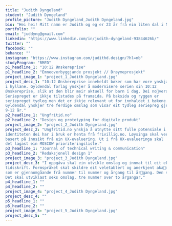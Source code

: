 ```yaml
---
title: "Judith Dyngeland"
student: "Judith Dyngeland"
profile_picture: "Judith Dyngeland_Judith Dyngeland.jpg"
bio: "Hei hei! Mitt namn er Judith og eg er 23 år frå ein liten dal i Nordhordland. Eg har alltid trivast med kreativt arbeid og då blei vegen vidare til grafisk design på NTNU Gjøvik ein sjølvfølgje. Noko av det eg har kost meg mest med på studiet har vore å få lage ting som gjeve glede til dei som skal bruke det, og som kan vere til nytte for dei. Eg har interessert meg ekstra for redaksjonell design og kalligrafi, og eg gler meg mykje til å drive vidare med design i framtida."
portfolio: ""
email: "juddyng@gmail.com"
linkedin: "https://www.linkedin.com/in/judith-dyngeland-93844626b/"
twitter: ""
facebook: ""
behance: ""
instagram: "https://www.instagram.com/judithd.design/?hl=nb"
studyProgram: "BMED"
p1_headline_1: "10:12 Ønskereprise"
p1_headline_2: "Emneoverbyggjande prosjekt // Drøymeprosjekt"
project_image_1: "project_1_Judith Dyngeland.jpg"
project_desc_1: "10:12 Ønskereprise inneheldt bøker som har vore ynskja tilbake 
i hyllane. Gyldendal forlag ynskjer å modernisere serien sin 10:12 
Ønskereprise, slik at den blir meir aktuell for barn i dag. Dei noverande omslaga er over ti år gamle og for barn er omslaga utdatert. 
Seriepreget er ikkje tilstades på framsida. På baksida og ryggen er 
seriepreget tydleg men det er ikkje relevant ut for innhaldet i bøkene. 
Gyldendal ynskjer tre ferdige omslag som visar eit tydleg seriepreg gjennomført på heile omslaget. Omslaga skal vere retta mot aldersgruppa 
9-12 år."
p2_headline_1: "Ungfritid.no"
p2_headline_2: "Design og prototyping for digitale produkt"
project_image_2: "project_2_Judith Dyngeland.jpg"
project_desc_2: "Ungfritid.no ynskja å utnytte sitt fulle potensiale i forhald til brukarvenlegheit. Dei ynskja i tillegg å skape ein eigen identitet ettersom 
identiteten dei har i bruk er henta frå frivillig.no. Løysinga skal vere 
basert på innsikt frå ein UX-evaluering. Ut i frå UX-evalueringa skal 
det lagast ein MOSCOW prioriteringsliste."
p3_headline_1: "Journal of technical writing & communication"
p3_headline_2: "Redaksjonell design 1"
project_image_3: "project_3_Judith Dyngeland.jpg"
project_desc_3: "I oppgåva skal ein utvikle omslag og innmat til eit eksisterande 
tidsskrift. Formspråket skal skildre eit veletablert og anerkjent akademisk tidsskrift som er i tråd med internasjonale sjangerkonvensjonar. Tidsskriftet skal ha ein tidsriktig og tiltalande grafisk identitet 
som er gjennomgåande frå nummer til nummer og årgang til årgang. Den skal ha ein høg grad av funksjonalitet og brukarvenlegheit. 
Det skal utviklast seks omslag, tre nummer over to årgangar."
p4_headline_1: ""
p4_headline_2: ""
project_image_4: "project_4_Judith Dyngeland.jpg"
project_desc_4: ""
p5_headline_1: ""
p5_headline_2: ""
project_image_5: "project_5_Judith Dyngeland.jpg"
project_desc_5: ""
---
```


